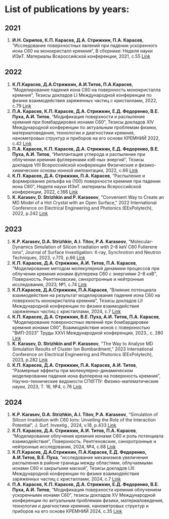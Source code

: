 # List of publications by years:

## 2021

1. **И.Н. Скрипов, К.П. Карасев, Д.А. Стрижкин, П.А. Карасев**, “Исследование поверхностных явлений при падении ускоренного иона C60 на монокристалл кремния”, В сборнике: Неделя науки ИЭиТ. Материалы Всероссийской конференции, 2021, c.55 [Link](https://elibrary.ru/download/elibrary_47455168_58519418.pdf)

## 2022

1. **К.П.Карасев, Д.А.Стрижкин, А.И.Титов, П.А.Карасев**, “Моделирование падения иона С60 на поверхность монокристалла кремния”, Тезисы докладов LI Международной конференции по физике взаимодействия заряженных частиц с кристаллами, 2022, с.79 [Link](http://tulinov.sinp.msu.ru/wp-content/uploads/2022/09/%D0%A1%D0%B1%D0%BE%D1%80%D0%BD%D0%B8%D0%BA-%D1%82%D0%B5%D0%B7%D0%B8%D1%81%D0%BE%D0%B2-%D0%9C%D0%A2%D0%9A51.pdf)
2. **П.А. Карасев, К.П. Карасев, Д.А. Стрижкин, Е.Д. Федоренко, В.Е. Пуха, А.И. Титов**, “Модификация поверхности и распыление кремния при бомбардировке ионами С60”, Тезисы докладов XIV Международной конференции по актуальным проблемам физики, материаловедения, технологии и диагностики кремния, нанометровых структур и приборов на его основе КРЕМНИЙ 2022, с.42 [Link](https://www.isp.nsc.ru/upload/silicon2022/42.pdf)
3. **П.А. Карасев, К.П. Карасев, Д.А. Стрижкин, Е.Д. Федоренко, В.Е. Пуха, А.И. Титов**, “Имплантация углерода и распыление при облучении кремния фуллеренами кэВ-ных энергий”, Тезисы докладов VIII Всероссийской конференции Физические и физико-химические основы ионной имплантации, 2022, c.66 [Link](https://implantation.unn.ru/wp-content/uploads/2022/11/%D0%A2%D0%B5%D0%B7%D0%B8%D1%81%D1%8B-%D1%81%D0%B1%D0%BE%D1%80%D0%BD%D0%B8%D0%BA-%D0%A4%D0%A4%D0%A5%D0%9E%D0%98%D0%98-2022.pdf)
4. **К.П. Карасев, Д.А. Стрижкин, П.А. Карасев**, “Распыление и формирование рельефа на (100) поверхности кремния при падении иона С60”, Неделя науки ИЭиТ. материалы Всероссийской конференции, 2022, c.166 [Link](https://elibrary.ru/download/elibrary_49969942_38770120.pdf)
5. **K. Karasev, D. Strizhkin and P. Karaseov**, "Convenient Way to Create an MD Model of a Hot Crystal with an Open Surface," 2022 International Conference on Electrical Engineering and Photonics (EExPolytech), 2022, p.242 [Link](https://ieeexplore.ieee.org/document/10318713)

## 2023

1. **K.P. Karasev, D.A. Strizhkin, A.I. Titov, P.A. Karaseov**, “Molecular-Dynamics Simulation of Silicon Irradiation with 2–8 keV C60 Fullerene Ions”, Journal of Surface Investigation: X-ray, Synchrotron and Neutron Techniques, 2023, v.7(1), p.66 [Link](https://link.springer.com/article/10.1134/S102745102301010X)
2. **К.П. Карасев, Д.А. Стрижкин, А.И. Титов, П.А. Карасев**, "Моделирование методом молекулярной динамики процессов при облучении кремния ионами фуллерена С60 с энергиями 2–8 кэВ", Поверхность. Рентгеновские, синхротронные и нейтронные исследования, 2023, №1, c.74 [Link](https://journals.rcsi.science/1028-0960/article/view/137662)
3. **К.П.Карасев, Д.А.Стрижкин, П.А.Карасев**, “Влияние потенциала взаимодействия на результат моделирования падения иона С60 на поверхность монокристалла кремния”,
Тезисы докладов LII Международной конференции по физике взаимодействия заряженных частиц с кристаллами, 2024, с.7
[Link](http://tulinov.sinp.msu.ru/wp-content/uploads/2023/06/%D0%A1%D0%B1%D0%BE%D1%80%D0%BD%D0%B8%D0%BA-%D0%9C%D0%A2%D0%9A2023.pdf)
4. **К.П. Карасев, Д.А. Стрижкин, В.Е. Пуха, А.И. Титов, П.А. Карасев**, “Моделирование поверхностных явлений при бомбардировке кремния ионами С60”, Взаимодействие ионов с поверхностью "ВИП-2023" Труды XXVI Международной конференции, 2023., c. 280 [Link](http://isi2021.uniyar.ac.ru/files/proceedings/ISI2023Volume1.pdf)
5. **K. Karasev, D. Strizhkin and P. Karaseov**, "The Way to Analyse MD Simulation Results of Cluster Ion Bombardment," 2023 International Conference on Electrical Engineering and Photonics (EExPolytech), 2023, p.282 [Link](https://ieeexplore.ieee.org/document/9950888)
6. **К.П. Карасев, Д.А. Стрижкин, П.А. Карасев, А.И. Титов**, “Размерные эффекты при молекулярно-динамическом моделировании падения иона фуллерена на поверхность кремния”, Научно-технические ведомости СПбГПУ: Физико-математические науки, 2023, Т. 16, №4, c.76 [Link](https://elibrary.ru/download/elibrary_59765026_84855019.pdf)

## 2024

1. **K.P. Karasev, D.A. Strizhkin, A.I. Titov, P.A. Karaseov**, “Simulation of Silicon Irradiation with C60 Ions: Unveiling the Role of the Interaction Potential”, J. Surf. Investig., 2024, v.18, p.433 [Link](https://link.springer.com/article/10.1134/S1027451024020319)
2. **К.П. Карасев, Д.А. Стрижкин, А.И. Титов, П.А. Карасев**, “Моделирование облучения кремния ионами C60 и роль потенциала взаимодействия”, Поверхность. Рентгеновские, синхротронные и нейтронные исследования, 2024, №4, c.68  [Link](http://www.issp.ac.ru/journal/surface/2024/4-9.pdf)
3. **К.П.Карасев, Д.А.Стрижкин, П.А.Карасев, Е.Д. Федоренко, А.И.Титов, В.Е. Пуха**, “исследование механизмов увеличения распыления в районе границы между
областями, облучаемыми ионами С60 и закрытыми маской”, Тезисы докладов LIII Международной конференции по физике взаимодействия заряженных частиц с кристаллами,
2024, с.7 [Link](http://tulinov.sinp.msu.ru/wp-content/uploads/2024/06/%D0%A1%D0%B1%D0%BE%D1%80%D0%BD%D0%B8%D0%BA-%D1%82%D0%B5%D0%B7%D0%B8%D1%81%D0%BE%D0%B2-%D0%9C%D0%A2%D0%9A-53.pdf)
4. **П.А. Карасев, К.П. Карасев, Д.А. Стрижкин, Е.Д. Федоренко, В.Е. Пуха, А.И. Титов**, “Модификация поверхности кремния облучением ускоренными ионами С60”,
тезисы докладов XV Международной конференции по актуальным проблемам физики, материаловедения, технологии и диагностики кремния, нанометровых структур
и приборов на его основе КРЕМНИЙ 2024, с.35 [Link](http://silicon2024.igc.irk.ru/ru)

